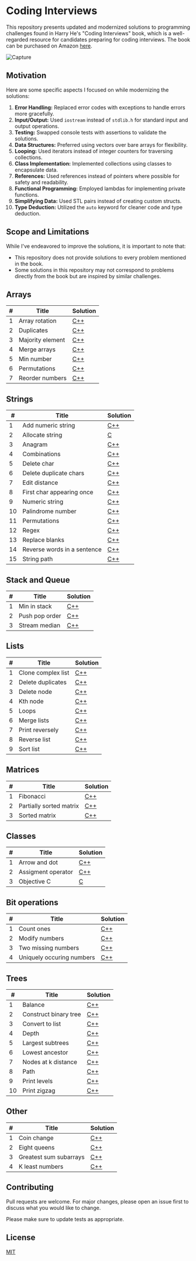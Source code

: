# Coding Interviews
This repository presents updated and modernized solutions to programming challenges found in Harry He's "Coding Interviews" book, which is a well-regarded resource for candidates preparing for coding interviews. The book can be purchased on Amazon [here](https://www.amazon.de/Coding-Interviews-Questions-Solutions-Programming/dp/1430247614).

![Capture](https://user-images.githubusercontent.com/37275728/186154277-b2ef19e7-1d07-4e4f-8bb6-ba6887e05519.PNG)

## Motivation

Here are some specific aspects I focused on while modernizing the solutions:

1. **Error Handling:** Replaced error codes with exceptions to handle errors more gracefully.
2. **Input/Output:** Used `iostream` instead of `stdlib.h` for standard input and output operations.
3. **Testing:** Swapped console tests with assertions to validate the solutions.
4. **Data Structures:** Preferred using vectors over bare arrays for flexibility.
5. **Looping:** Used iterators instead of integer counters for traversing collections.
6. **Class Implementation:** Implemented collections using classes to encapsulate data.
7. **References:** Used references instead of pointers where possible for safety and readability.
8. **Functional Programming:** Employed lambdas for implementing private functions.
9. **Simplifying Data:** Used STL pairs instead of creating custom structs.
10. **Type Deduction:** Utilized the `auto` keyword for cleaner code and type deduction.

## Scope and Limitations

While I've endeavored to improve the solutions, it is important to note that:

- This repository does not provide solutions to every problem mentioned in the book.
- Some solutions in this repository may not correspond to problems directly from the book but are inspired by similar challenges.

## Arrays

| #   | Title                | Solution                                                                                                     |
| --- | -------------------- | ------------------------------------------------------------------------------------------------------------ |
| 1   | Array rotation       | [C++](https://github.com/djeada/CodingInterviews/blob/master/src/1_Arrays/array_rotation.cpp)                |
| 2   | Duplicates           | [C++](https://github.com/djeada/CodingInterviews/blob/master/src/1_Arrays/duplicates.cpp)                   |
| 3   | Majority element     | [C++](https://github.com/djeada/CodingInterviews/blob/master/src/1_Arrays/majority_element.cpp)             |
| 4   | Merge arrays         | [C++](https://github.com/djeada/CodingInterviews/blob/master/src/1_Arrays/merge_arrays.cpp)                |
| 5   | Min number           | [C++](https://github.com/djeada/CodingInterviews/blob/master/src/1_Arrays/min_number.cpp)                  |
| 6   | Permutations         | [C++](https://github.com/djeada/CodingInterviews/blob/master/src/1_Arrays/permutations.cpp)                |
| 7   | Reorder numbers      | [C++](https://github.com/djeada/CodingInterviews/blob/master/src/1_Arrays/reorder_numbers.cpp)             |

## Strings

| #   | Title                    | Solution                                                                                                     |
| --- | ------------------------ | ------------------------------------------------------------------------------------------------------------ |
| 1   | Add numeric string       | [C++](https://github.com/djeada/CodingInterviews/blob/master/src/2_Strings/add_numeric_string.cpp)       |
| 2   | Allocate string          | [C](https://github.com/djeada/CodingInterviews/blob/master/src/2_Strings/allocate_str.c)                 |
| 3   | Anagram                  | [C++](https://github.com/djeada/CodingInterviews/blob/master/src/2_Strings/anagram.cpp)                   |
| 4   | Combinations             | [C++](https://github.com/djeada/CodingInterviews/blob/master/src/2_Strings/combinations.cpp)              |
| 5   | Delete char              | [C++](https://github.com/djeada/CodingInterviews/blob/master/src/2_Strings/delete_char.cpp)              |
| 6   | Delete duplicate chars   | [C++](https://github.com/djeada/CodingInterviews/blob/master/src/2_Strings/delete_duplicate_chars.cpp)    |
| 7   | Edit distance            | [C++](https://github.com/djeada/CodingInterviews/blob/master/src/2_Strings/edit_distance.cpp)            |
| 8   | First char appearing once| [C++](https://github.com/djeada/CodingInterviews/blob/master/src/2_Strings/first_char_appearing_once.cpp)|
| 9   | Numeric string           | [C++](https://github.com/djeada/CodingInterviews/blob/master/src/2_Strings/numeric_string.cpp)           |
| 10  | Palindrome number        | [C++](https://github.com/djeada/CodingInterviews/blob/master/src/2_Strings/palindrome_number.cpp)        |
| 11  | Permutations             | [C++](https://github.com/djeada/CodingInterviews/blob/master/src/2_Strings/permutations.cpp)             |
| 12  | Regex                    | [C++](https://github.com/djeada/CodingInterviews/blob/master/src/2_Strings/regex.cpp)                    |
| 13  | Replace blanks           | [C++](https://github.com/djeada/CodingInterviews/blob/master/src/2_Strings/replace_blanks.cpp)           |
| 14  | Reverse words in a sentence | [C++](https://github.com/djeada/CodingInterviews/blob/master/src/2_Strings/reverse_words_in_sentence.cpp)|
| 15  | String path              | [C++](https://github.com/djeada/CodingInterviews/blob/master/src/2_Strings/string_path.cpp)              |


## Stack and Queue

| #   | Title             | Solution                                                                                              |
| --- | ----------------- | ----------------------------------------------------------------------------------------------------- |
| 1   | Min in stack      | [C++](https://github.com/djeada/CodingInterviews/blob/master/src/3_Stack_Queue/min_in_stack.cpp)   |
| 2   | Push pop order    | [C++](https://github.com/djeada/CodingInterviews/blob/master/src/3_Stack_Queue/stack_push_pop_order.cpp) |
| 3   | Stream median     | [C++](https://github.com/djeada/CodingInterviews/blob/master/src/3_Stack_Queue/stream_median.cpp) |

## Lists

| #   | Title                  | Solution                                                                                                   |
| --- | ---------------------- | ---------------------------------------------------------------------------------------------------------- |
| 1   | Clone complex list     | [C++](https://github.com/djeada/CodingInterviews/blob/master/src/4_Lists/clone_complex_list.cpp)         |
| 2   | Delete duplicates      | [C++](https://github.com/djeada/CodingInterviews/blob/master/src/4_Lists/delete_duplicates.cpp)           |
| 3   | Delete node            | [C++](https://github.com/djeada/CodingInterviews/blob/master/src/4_Lists/delete_node.cpp)                 |
| 4   | Kth node               | [C++](https://github.com/djeada/CodingInterviews/blob/master/src/4_Lists/kth_node.cpp)                    |
| 5   | Loops                  | [C++](https://github.com/djeada/CodingInterviews/blob/master/src/4_Lists/loops.cpp)                       |
| 6   | Merge lists            | [C++](https://github.com/djeada/CodingInterviews/blob/master/src/4_Lists/merge.cpp)                       |
| 7   | Print reversely         | [C++](https://github.com/djeada/CodingInterviews/blob/master/src/4_Lists/print_reversely.cpp)             |
| 8   | Reverse list           | [C++](https://github.com/djeada/CodingInterviews/blob/master/src/4_Lists/reverse_list.cpp)               |
| 9   | Sort list              | [C++](https://github.com/djeada/CodingInterviews/blob/master/src/4_Lists/sort.cpp)                        |

## Matrices

| #   | Title                  | Solution                                                                                              |
| --- | ---------------------- | ----------------------------------------------------------------------------------------------------- |
| 1   | Fibonacci              | [C++](https://github.com/djeada/CodingInterviews/blob/master/src/5_Matrices/fibonacci.cpp)          |
| 2   | Partially sorted matrix| [C++](https://github.com/djeada/CodingInterviews/blob/master/src/5_Matrices/partially_sorted_matrix.cpp) |
| 3   | Sorted matrix          | [C++](https://github.com/djeada/CodingInterviews/blob/master/src/5_Matrices/sorted_matrix.cpp)       |

## Classes

| #   | Title                | Solution                                                                                                     |
| --- | -------------------- | ------------------------------------------------------------------------------------------------------------ |
| 1   | Arrow and dot        | [C++](https://github.com/djeada/CodingInterviews/blob/master/src/6_Classes/arrow_and_dot.cpp)                |
| 2   | Assigment operator   | [C++](https://github.com/djeada/CodingInterviews/blob/master/src/6_Classes/assigment_operator.cpp)           |
| 3   | Objective C          | [C](https://github.com/djeada/CodingInterviews/blob/master/src/6_Classes/objective_c.c)                      |

## Bit operations

| #   | Title                   | Solution                                                                                                     |
| --- | ----------------------- | ------------------------------------------------------------------------------------------------------------ |
| 1   | Count ones              | [C++](https://github.com/djeada/CodingInterviews/blob/master/src/7_Bit_Operations/count_ones.cpp)           |
| 2   | Modify numbers          | [C++](https://github.com/djeada/CodingInterviews/blob/master/src/7_Bit_Operations/modify_number.cpp)        |
| 3   | Two missing numbers     | [C++](https://github.com/djeada/CodingInterviews/blob/master/src/7_Bit_Operations/two_missing_numbers.cpp)  |
| 4   | Uniquely occuring numbers| [C++](https://github.com/djeada/CodingInterviews/blob/master/src/7_Bit_Operations/uniquely_occuring_numbers.cpp)|

## Trees

| #   | Title                    | Solution                                                                                                     |
| --- | ------------------------ | ------------------------------------------------------------------------------------------------------------ |
| 1   | Balance                  | [C++](https://github.com/djeada/CodingInterviews/blob/master/src/8_Trees/balance.cpp)                        |
| 2   | Construct binary tree    | [C++](https://github.com/djeada/CodingInterviews/blob/master/src/8_Trees/construct_binary_tree.cpp)          |
| 3   | Convert to list          | [C++](https://github.com/djeada/CodingInterviews/blob/master/src/8_Trees/convert_to_list.cpp)                |
| 4   | Depth                    | [C++](https://github.com/djeada/CodingInterviews/blob/master/src/8_Trees/depth.cpp)                          |
| 5   | Largest subtrees         | [C++](https://github.com/djeada/CodingInterviews/blob/master/src/8_Trees/largest_subtrees.cpp)               |
| 6   | Lowest ancestor          | [C++](https://github.com/djeada/CodingInterviews/blob/master/src/8_Trees/lowest_ancestor.cpp)               |
| 7   | Nodes at k distance      | [C++](https://github.com/djeada/CodingInterviews/blob/master/src/8_Trees/nodes_at_k_distance.cpp)           |
| 8   | Path                     | [C++](https://github.com/djeada/CodingInterviews/blob/master/src/8_Trees/path.cpp)                          |
| 9   | Print levels             | [C++](https://github.com/djeada/CodingInterviews/blob/master/src/8_Trees/print_levels.cpp)                  |
| 10  | Print zigzag             | [C++](https://github.com/djeada/CodingInterviews/blob/master/src/8_Trees/print_zigzag.cpp)                  |

## Other

| #   | Title                    | Solution                                                                                                        |
| --- | ------------------------ | --------------------------------------------------------------------------------------------------------------- |
| 1   | Coin change              | [C++](https://github.com/djeada/CodingInterviews/blob/master/src/9_Dynamic_Programming/coin_change.cpp)          |
| 2   | Eight queens             | [C++](https://github.com/djeada/CodingInterviews/blob/master/src/9_Dynamic_Programming/eight_queens.cpp)         |
| 3   | Greatest sum subarrays   | [C++](https://github.com/djeada/CodingInterviews/blob/master/src/9_Dynamic_Programming/greatest_sum_subarrays.cpp) |
| 4   | K least numbers          | [C++](https://github.com/djeada/CodingInterviews/blob/master/src/9_Dynamic_Programming/k_least_numbers.cpp)      |


## Contributing
Pull requests are welcome. For major changes, please open an issue first to discuss what you would like to change.

Please make sure to update tests as appropriate.

## License
[MIT](https://choosealicense.com/licenses/mit/)
